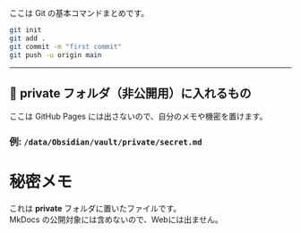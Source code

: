 
ここは Git の基本コマンドまとめです。

```bash
git init
git add .
git commit -m "first commit"
git push -u origin main
```

---

## 🔹 private フォルダ（非公開用）に入れるもの
ここは GitHub Pages には出さないので、自分のメモや機密を置けます。  

### 例: `/data/Obsidian/vault/private/secret.md`
# 秘密メモ

これは **private** フォルダに置いたファイルです。  
MkDocs の公開対象には含めないので、Webには出ません。
